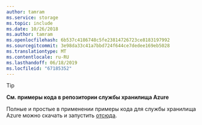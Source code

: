 ```yaml
---
author: tamram
ms.service: storage
ms.topic: include
ms.date: 10/26/2018
ms.author: tamram
ms.openlocfilehash: 6b537c4186748c5fe23814726723ce8183197992
ms.sourcegitcommit: 3e98da33c41a7bbd724f644ce7dedee169eb5028
ms.translationtype: MT
ms.contentlocale: ru-RU
ms.lasthandoff: 06/18/2019
ms.locfileid: "67185352"
---
```

> [!TIP]
> 
> **См. примеры кода в репозитории службы хранилища Azure**
> 
> Полные и простые в применении примеры кода для службы хранилища Azure можно скачать и запустить [отсюда](https://azure.microsoft.com/resources/samples/?service=storage).


